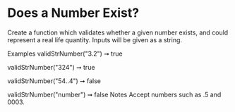# Does a Number Exist?

Create a function which validates whether a given number exists, and could represent a real life quantity. Inputs will be given as a string.

Examples
validStrNumber("3.2") ➞ true

validStrNumber("324") ➞ true

validStrNumber("54..4") ➞ false

validStrNumber("number") ➞ false
Notes
Accept numbers such as .5 and 0003.
